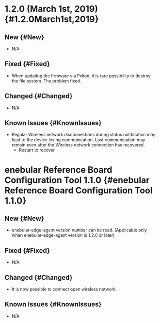 # 1.2.0 (March 1st, 2019) {#1.2.0March1st,2019}

## New {#New}

* N/A

## Fixed {#Fixed}

* When updating the firmware via Pelion, it is rare possibility to destroy the file system. The problem fixed.

## Changed {#Changed}

* N/A

## Known Issues {#KnownIssues}

* Regular Wireless network disconnections during status notification may lead to the device losing communication. Lost communication may remain even after the Wireless network connection has recovered.
    * Restart to recover 

# enebular Reference Board Configuration Tool 1.1.0 {#enebular Reference Board Configuration Tool 1.1.0}
## New {#New}

* enebular-edge-agent version number can be read.
(Applicable only when enebular-edge-agent version is 1.2.0 or later)

## Fixed {#Fixed}

* N/A

## Changed {#Changed}

* It is now possible to connect open wireless network.

## Known Issues {#KnownIssues}

* N/A